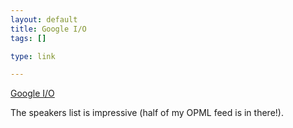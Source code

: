 ```yaml
--- 
layout: default
title: Google I/O
tags: []

type: link

---
```

<a href="http://code.google.com/events/io/speakers.html">Google I/O</a>

The speakers list is impressive (half of my OPML feed is in there!).
